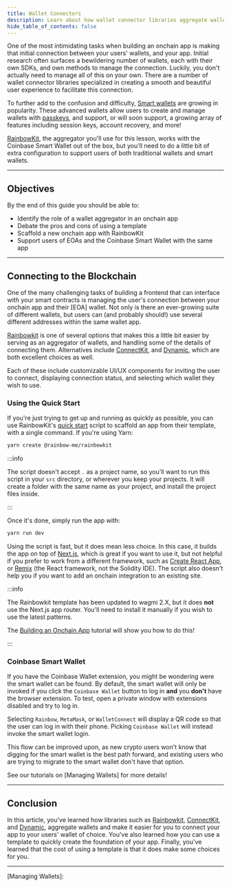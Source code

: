 ```yaml
---
title: Wallet Connectors
description: Learn about how wallet connector libraries aggregate wallets and make it easier to connect to them from your app.
hide_table_of_contents: false
---
```


One of the most intimidating tasks when building an onchain app is making that initial connection between your users' wallets, and your app. Initial research often surfaces a bewildering number of wallets, each with their own SDKs, and own methods to manage the connection. Luckily, you don't actually need to manage all of this on your own. There are a number of wallet connector libraries specialized in creating a smooth and beautiful user experience to facilitate this connection.

To further add to the confusion and difficulty, [Smart wallets] are growing in popularity. These advanced wallets allow users to create and manage wallets with [passkeys], and support, or will soon support, a growing array of features including session keys, account recovery, and more!

[RainbowKit], the aggregator you'll use for this lesson, works with the Coinbase Smart Wallet out of the box, but you'll need to do a little bit of extra configuration to support users of both traditional wallets and smart wallets.

---

## Objectives

By the end of this guide you should be able to:

- Identify the role of a wallet aggregator in an onchain app
- Debate the pros and cons of using a template
- Scaffold a new onchain app with RainbowKit
- Support users of EOAs and the Coinbase Smart Wallet with the same app

---

## Connecting to the Blockchain

One of the many challenging tasks of building a frontend that can interface with your smart contracts is managing the user's connection between your onchain app and their [EOA] wallet. Not only is there an ever-growing suite of different wallets, but users can (and probably should!) use several different addresses within the same wallet app.

[Rainbowkit] is one of several options that makes this a little bit easier by serving as an aggregator of wallets, and handling some of the details of connecting them. Alternatives include [ConnectKit], and [Dynamic], which are both excellent choices as well.

Each of these include customizable UI/UX components for inviting the user to connect, displaying connection status, and selecting which wallet they wish to use.

### Using the Quick Start

If you're just trying to get up and running as quickly as possible, you can use RainbowKit's [quick start] script to scaffold an app from their template, with a single command. If you're using Yarn:

```bash
yarn create @rainbow-me/rainbowkit
```

:::info

The script doesn't accept `.` as a project name, so you'll want to run this script in your `src` directory, or wherever you keep your projects. It will create a folder with the same name as your project, and install the project files inside.

:::

Once it's done, simply run the app with:

```bash
yarn run dev
```

Using the script is fast, but it does mean less choice. In this case, it builds the app on top of [Next.js], which is great if you want to use it, but not helpful if you prefer to work from a different framework, such as [Create React App], or [Remix] (the React framework, not the Solidity IDE). The script also doesn't help you if you want to add an onchain integration to an existing site.

:::info

The Rainbowkit template has been updated to wagmi 2.X, but it does **not** use the Next.js app router. You'll need to install it manually if you wish to use the latest patterns.

The [Building an Onchain App] tutorial will show you how to do this!

:::

### Coinbase Smart Wallet

If you have the Coinbase Wallet extension, you might be wondering were the smart wallet can be found. By default, the smart wallet will only be invoked if you click the `Coinbase Wallet` button to log in **and** you **don't** have the browser extension. To test, open a private window with extensions disabled and try to log in.

Selecting `Rainbow`, `MetaMask`, or `WalletConnect` will display a QR code so that the user can log in with their phone. Picking `Coinbase Wallet` will instead invoke the smart wallet login.

This flow can be improved upon, as new crypto users won't know that digging for the smart wallet is the best path forward, and existing users who are trying to migrate to the smart wallet don't have that option.

See our tutorials on [Managing Wallets] for more details!

---

## Conclusion

In this article, you've learned how libraries such as [Rainbowkit], [ConnectKit], and [Dynamic], aggregate wallets and make it easier for you to connect your app to your users' wallet of choice. You've also learned how you can use a template to quickly create the foundation of your app. Finally, you've learned that the cost of using a template is that it does make some choices for you.

---

[RainbowKit]: https://www.rainbowkit.com/
[wagmi]: https://wagmi.sh/
[wallet]: https://ethereum.org/en/developers/docs/accounts/
[ConnectKit]: https://ethereum.org/en/developers/docs/accounts/
[Dynamic]: https://www.dynamic.xyz/
[quick start]: https://www.rainbowkit.com/docs/installation
[Next.js]: https://nextjs.org/
[Create React App]: https://create-react-app.dev/
[Remix]: https://remix.run/
[Building an Onchain App]: /building-an-onchain-app
[Smart wallets]: https://www.coinbase.com/wallet/smart-wallet
[passkeys]: https://safety.google/authentication/passkey/

[Managing Wallets]:
